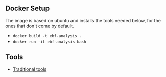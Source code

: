 ## Docker Setup
The image is based on ubuntu and installs the tools needed below, for the ones that don't come by default.
- `docker build -t ebf-analysis .`
- `docker run -it ebf-analysis bash`

## Tools
- [Traditional tools](/tools/60-second-analysis/traditional-tools.md)